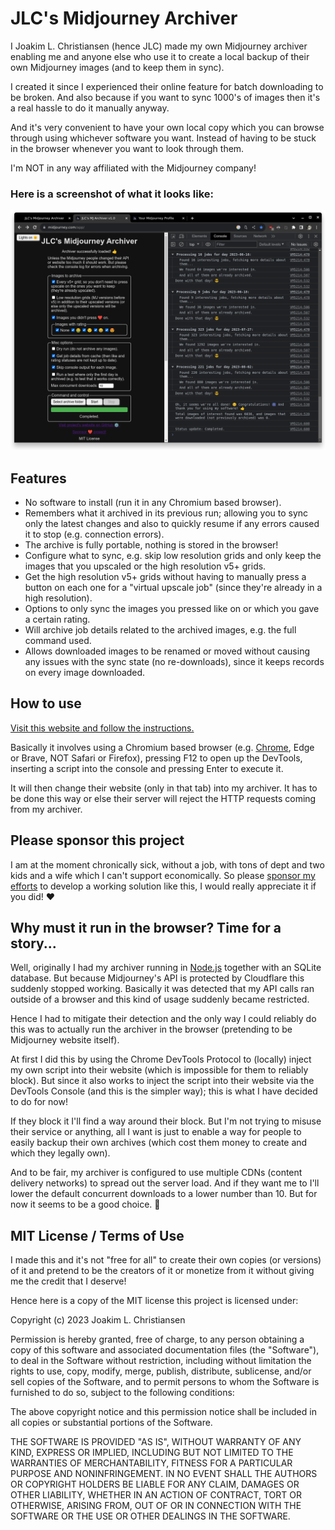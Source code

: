  
# JLC's Midjourney Archiver

I Joakim L. Christiansen (hence JLC) made my own Midjourney archiver enabling me and anyone else who use it to create a local backup of their own Midjourney images (and to keep them in sync).

I created it since I experienced their online feature for batch downloading to be broken. And also because if you want to sync 1000's of images then it's a real hassle to do it manually anyway.

And it's very convenient to have your own local copy which you can browse through using whichever software you want. Instead of having to be stuck in the browser whenever you want to look through them.

I'm NOT in any way affiliated with the Midjourney company!

### Here is a screenshot of what it looks like:
![A screenshot of my archiver](imgs/scr6.png)

## Features

* No software to install (run it in any Chromium based browser).
* Remembers what it archived in its previous run; allowing you to sync only the latest changes and also to quickly resume if any errors caused it to stop (e.g. connection errors).
* The archive is fully portable, nothing is stored in the browser!
* Configure what to sync, e.g. skip low resolution grids and only keep the images that you upscaled or the high resolution v5+ grids.
* Get the high resolution v5+ grids without having to manually press a button on each one for a "virtual upscale job" (since they're already in a high resolution).
* Options to only sync the images you pressed like on or which you gave a certain rating.
* Will archive job details related to the archived images, e.g. the full command used.
* Allows downloaded images to be renamed or moved without causing any issues with the sync state (no re-downloads), since it keeps records on every image downloaded.

## How to use

[Visit this website and follow the instructions.](https://joakimch.github.io/jlc-midjourney-archiver/)

Basically it involves using a Chromium based browser (e.g. [Chrome](https://www.google.com/chrome/), Edge or Brave, NOT Safari or Firefox), pressing F12 to open up the DevTools, inserting a script into the console and pressing Enter to execute it.

It will then change their website (only in that tab) into my archiver. It has to be done this way or else their server will reject the HTTP requests coming from my archiver.

## Please sponsor this project

I am at the moment chronically sick, without a job, with tons of dept and two kids and a wife which I can't support economically. So please [sponsor my efforts](https://github.com/sponsors/JoakimCh) to develop a working solution like this, I would really appreciate it if you did! ❤️

## Why must it run in the browser? Time for a story...

Well, originally I had my archiver running in [Node.js](https://nodejs.org/) together with an SQLite database. But because Midjourney's API is protected by Cloudflare this suddenly stopped working. Basically it was detected that my API calls ran outside of a browser and this kind of usage suddenly became restricted.

Hence I had to mitigate their detection and the only way I could reliably do this was to actually run the archiver in the browser (pretending to be Midjourney website itself).

At first I did this by using the Chrome DevTools Protocol to (locally) inject my own script into their website (which is impossible for them to reliably block). But since it also works to inject the script into their website via the DevTools Console (and this is the simpler way); this is what I have decided to do for now!

If they block it I'll find a way around their block. But I'm not trying to misuse their service or anything, all I want is just to enable a way for people to easily backup their own archives (which cost them money to create and which they legally own).

And to be fair, my archiver is configured to use multiple CDNs (content delivery networks) to spread out the server load. And if they want me to I'll lower the default concurrent downloads to a lower number than 10. But for now it seems to be a good choice. 🙂

## MIT License / Terms of Use

I made this and it's not "free for all" to create their own copies (or versions) of it and pretend to be the creators of it or monetize from it without giving me the credit that I deserve!

Hence here is a copy of the MIT license this project is licensed under:

Copyright (c) 2023 Joakim L. Christiansen

Permission is hereby granted, free of charge, to any person obtaining a copy of this software and associated documentation files (the "Software"), to deal in the Software without restriction, including without limitation the rights to use, copy, modify, merge, publish, distribute, sublicense, and/or sell copies of the Software, and to permit persons to whom the Software is furnished to do so, subject to the following conditions:

The above copyright notice and this permission notice shall be included in all copies or substantial portions of the Software.

THE SOFTWARE IS PROVIDED "AS IS", WITHOUT WARRANTY OF ANY KIND, EXPRESS OR IMPLIED, INCLUDING BUT NOT LIMITED TO THE WARRANTIES OF MERCHANTABILITY, FITNESS FOR A PARTICULAR PURPOSE AND NONINFRINGEMENT. IN NO EVENT SHALL THE AUTHORS OR COPYRIGHT HOLDERS BE LIABLE FOR ANY CLAIM, DAMAGES OR OTHER LIABILITY, WHETHER IN AN ACTION OF CONTRACT, TORT OR OTHERWISE, ARISING FROM, OUT OF OR IN CONNECTION WITH THE SOFTWARE OR THE USE OR OTHER DEALINGS IN THE SOFTWARE.
